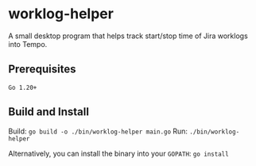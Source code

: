 # worklog-helper

A small desktop program that helps track start/stop time of Jira worklogs into Tempo.

## Prerequisites

`Go 1.20+`

## Build and Install

Build: `go build -o ./bin/worklog-helper main.go`
Run: `./bin/worklog-helper`

Alternatively, you can install the binary into your `GOPATH`: `go install`
